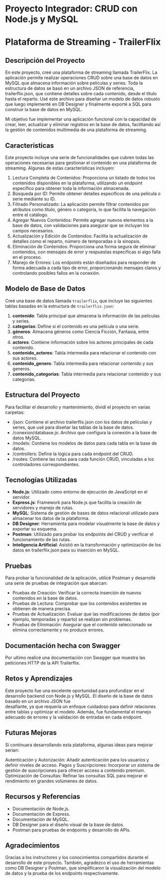 # Proyecto Integrador: CRUD con Node.js y MySQL

# Plataforma de Streaming - TrailerFlix

## Descripción del Proyecto

En este proyecto, creé una plataforma de streaming llamada TrailerFlix. La aplicación permite realizar operaciones CRUD sobre una base de datos en MySQL que almacena información sobre películas y series. Toda la estructura de datos se basó en un archivo JSON de referencia, trailerflix.json, que contiene detalles sobre cada contenido, desde el título hasta el reparto. Usé este archivo para diseñar un modelo de datos robusto que luego implementé en DB Designer y finalmente exporté a SQL para construir la base de datos en MySQL.

Mi objetivo fue implementar una aplicación funcional con la capacidad de crear, leer, actualizar y eliminar registros en la base de datos, facilitando así la gestión de contenidos multimedia de una plataforma de streaming.

## Caracteristicas

Este proyecto incluye una serie de funcionalidades que cubren todas las operaciones necesarias para gestionar el contenido en una plataforma de streaming. Algunas de estas características incluyen:

1. Lectura Completa de Contenidos: Proporciona un listado de todos los contenidos disponibles en la plataforma, utilizando un endpoint específico para obtener toda la información almacenada.
2. Búsqueda por ID: Permite obtener detalles específicos de una película o serie mediante su ID.
3. Filtrado Personalizado: La aplicación permite filtrar contenidos por atributos como título, género o categoría, lo que facilita la navegación entre el catálogo.
4. Agregar Nuevos Contenidos: Permite agregar nuevos elementos a la base de datos, con validaciones para asegurar que se incluyan los campos necesarios.
5. Actualización y Edición de Contenidos: Facilita la actualización de detalles como el reparto, número de temporadas o la sinopsis.
6. Eliminación de Contenidos: Proporciona una forma segura de eliminar contenidos, con mensajes de error y respuestas específicas si algo falla en el proceso.
7. Manejo de Errores: Los endpoints están diseñados para responder de forma adecuada a cada tipo de error, proporcionando mensajes claros y controlando posibles fallos en la conexión.

## Modelo de Base de Datos

Creé una base de datos llamada `trailerflix`, que incluye las siguientes tablas basadas en la estructura de `trailerflix.json`:

1. **contenido**: Tabla principal que almacena la información de las películas y series.
2. **categorías**: Define si el contenido es una película o una serie.
3. **géneros**: Almacena géneros como Ciencia Ficción, Fantasía, entre otros.
4. **actores**: Contiene información sobre los actores principales de cada contenido.
5. **contenido_actores**: Tabla intermedia para relacionar el contenido con sus actores.
6. **contenido_genero**: Tabla intermedia para relacionar contenido y sus generos.
7. **contenido_categorias**: Tabla intermedia para relacionar contenido y sus categorias.


## Estructura del Proyecto
Para facilitar el desarrollo y mantenimiento, dividí el proyecto en varias carpetas:

- /json: Contiene el archivo trailerflix.json con los datos de películas y series, que usé para diseñar las tablas de la base de datos.
- /conexion/database.js: Archivo que configura la conexión a la base de datos MySQL.
- /models: Contiene los modelos de datos para cada tabla en la base de datos.
- /controllers: Define la lógica para cada endpoint del CRUD.
- /routes: Contiene las rutas para cada función CRUD, vinculadas a los controladores correspondientes.

## Tecnologías Utilizadas
   - **Node.js**: Utilizado como entorno de ejecución de JavaScript en el servidor.
   - **Express.js**: Framework para Node.js que facilita la creación de servidores y manejo de rutas.
   - **MySQL**: Sistema de gestión de bases de datos relacional utilizado para almacenar los datos de la plataforma.
   - **DB Designer**: Herramienta para modelar visualmente la base de datos y exportar su esquema.
   - **Postman**: Utilizado para probar los endpoints del CRUD y verificar el funcionamiento de las rutas.
   - **Inteligencia Artificial**: Asistió en la transformación y optimización de los datos en trailerflix.json para su inserción en MySQL.

## Pruebas
Para probar la funcionalidad de la aplicación, utilicé Postman y desarrollé una serie de pruebas de integración que abarcan:

- Pruebas de Creación: Verificar la correcta inserción de nuevos contenidos en la base de datos.
- Pruebas de Lectura: Comprobar que los contenidos existentes se obtienen de manera precisa.
- Pruebas de Actualización: Evaluar que las modificaciones de datos (por ejemplo, temporadas y reparto) se realizan sin problemas.
- Pruebas de Eliminación: Asegurar que el contenido seleccionado se elimina correctamente y no produce errores.


## Documentación hecha con Swagger
Por ultimo realicé una documentación con Swagger que muestra las peticiones HTTP de la API Trailerflix.


## Retos y Aprendizajes
Este proyecto fue una excelente oportunidad para profundizar en el desarrollo backend con Node.js y MySQL. El diseño de la base de datos basado en un archivo JSON fue       
desafiante, ya que requería un enfoque cuidadoso para definir relaciones entre tablas y optimizar el modelo. Además, fue fundamental el manejo adecuado de errores y la 
validación de entradas en cada endpoint.

## Futuras Mejoras
Si continuara desarrollando esta plataforma, algunas ideas para mejorar serían:

Autenticación y Autorización: Añadir autenticación para los usuarios y definir niveles de acceso.
Pagos y Suscripciones: Incorporar un sistema de gestión de suscripciones para ofrecer acceso a contenido premium.
Optimización de Consultas: Refinar las consultas SQL para mejorar el rendimiento en grandes volúmenes de datos.

## Recursos y Referencias
- Documentación de Node.js.
- Documentación de Express.
- Documentación de MySQL.
- DB Designer para el diseño visual de la base de datos.
- Postman para pruebas de endpoints y desarrollo de APIs.

## Agradecimientos
Gracias a los instructores y los conocimientos compartidos durante el desarrollo de este proyecto. También, agradezco el uso de herramientas como DB Designer y Postman, que simplificaron la visualización del modelo de datos y la prueba de los endpoints respectivamente.

